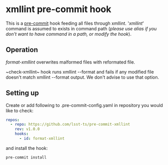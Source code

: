 # xmllint pre-commit hook

This is a [pre-commit](https://pre-commit.com) hook feeding all files through
xmllint. '*xmllint*' command is assumed to exists in command path (*please use
alias if you don't want to have command in a path, or modify the hook*).

## Operation

*format-xmllint* overwrites malformed files with reformated file.

~check-xmllint~ hook runs xmllint --format and fails if any modified file
doesn't match xmllint --format output. We don't advise to use that option.

## Setting up

Create or add following to .pre-commit-config.yaml in repository you would like to check:

```yaml
repos:
  - repo: https://github.com/lsst-ts/pre-commit-xmllint
    rev: v1.0.0
    hooks:
      - id: format-xmllint
```

and install the hook:

```sh
pre-commit install
```
